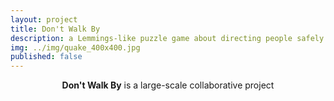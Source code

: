 ```yaml
---
layout: project
title: Don't Walk By
description: a Lemmings-like puzzle game about directing people safely around common hazards
img: ../img/quake_400x400.jpg
published: false
---
```


<center><b>Don't Walk By</b> is a large-scale collaborative project </center>